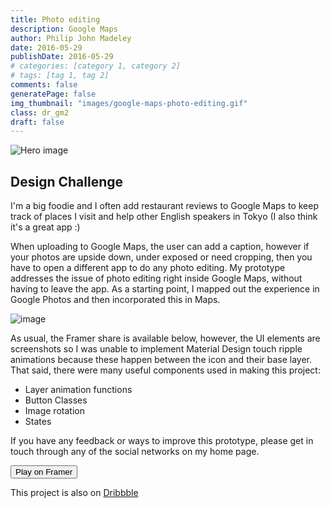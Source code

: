 ```yaml
---
title: Photo editing
description: Google Maps
author: Philip John Madeley
date: 2016-05-29
publishDate: 2016-05-29
# categories: [category 1, category 2]
# tags: [tag 1, tag 2]
comments: false
generatePage: false
img_thumbnail: "images/google-maps-photo-editing.gif"
class: dr_gm2
draft: false
---
```


![Hero image](/images/google-maps-photo-editing.gif)

## Design Challenge
I'm a big foodie and I often add restaurant reviews to Google Maps to keep track of places I visit and help other English speakers in Tokyo (I also think it's a great app :)  

When uploading to Google Maps, the user can add a caption, however if your photos are upside down, under exposed or need cropping, then you have to open a different app to do any photo editing.  My prototype addresses the issue of photo editing right inside Google Maps, without having to leave the app.  As a starting point, I mapped out the experience in Google Photos and then incorporated this in Maps.

![image](/images/gmaps_ugc_photo_process.png)

As usual, the Framer share is available below, however, the UI elements are screenshots so I was unable to implement Material Design touch ripple animations because these happen between the icon and their base layer. That said, there were many useful components used in making this project:

* Layer animation functions
* Button Classes
* Image rotation
* States

If you have any feedback or ways to improve this prototype, please get in touch through any of the social networks on my home page.

<a href="http://share.framerjs.com/5q3je16uy8z4/" target="_blank">
<button>Play on Framer</button>
</a>

This project is also on <a class="link" href="https://dribbble.com/shots/2743862-Photo-editing-inside-Google-Maps" target="_blank">Dribbble</a>
